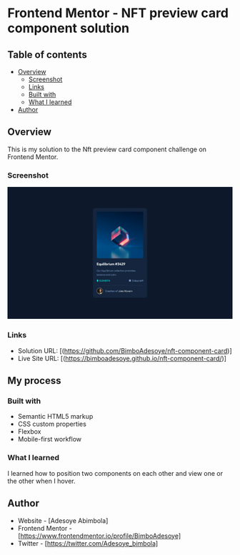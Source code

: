 # Frontend Mentor - NFT preview card component solution

## Table of contents

- [Overview](#overview)
  - [Screenshot](#screenshot)
  - [Links](#links)
  - [Built with](#built-with)
  - [What I learned](#what-i-learned)
- [Author](#author)

## Overview

This is my solution to the Nft preview card component challenge on Frontend Mentor.

### Screenshot

![](./images/Screenshot%202022-11-28%20at%2021-46-10%20NFT%20PREVIEW%20COMPONENT%20PAGE.png)

### Links

- Solution URL: [(https://github.com/BimboAdesoye/nft-component-card)]
- Live Site URL: [(https://bimboadesoye.github.io/nft-component-card/)]

## My process

### Built with

- Semantic HTML5 markup
- CSS custom properties
- Flexbox
- Mobile-first workflow

### What I learned

I learned how to position two components on each other and view one or the other when I hover.

## Author

- Website - [Adesoye Abimbola]
- Frontend Mentor - [https://www.frontendmentor.io/profile/BimboAdesoye]
- Twitter - [https://twitter.com/Adesoye_bimbola]
